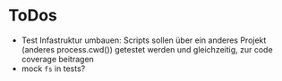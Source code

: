 # ToDos

* Test Infastruktur umbauen: Scripts sollen über ein anderes Projekt (anderes process.cwd()) getestet werden und gleichzeitig, zur code coverage beitragen
* mock `fs` in tests?
